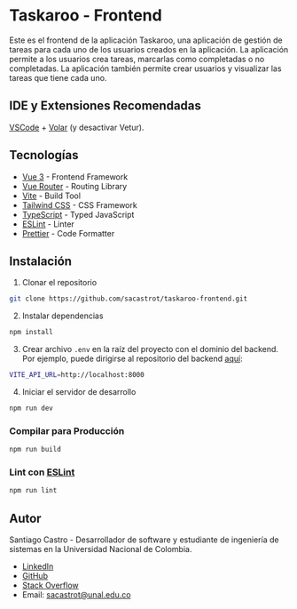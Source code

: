 # Taskaroo - Frontend

Este es el frontend de la aplicación Taskaroo, una aplicación de gestión de tareas para cada uno de los usuarios creados en la aplicación. La aplicación permite a los usuarios crea tareas, marcarlas como completadas o no completadas. La aplicación también permite crear usuarios y visualizar las tareas que tiene cada uno.

## IDE y Extensiones Recomendadas

[VSCode](https://code.visualstudio.com/) + [Volar](https://marketplace.visualstudio.com/items?itemName=Vue.volar) (y desactivar Vetur).

## Tecnologías

- [Vue 3](https://v3.vuejs.org/) - Frontend Framework
- [Vue Router](https://router.vuejs.org/) - Routing Library
- [Vite](https://vitejs.dev/) - Build Tool
- [Tailwind CSS](https://tailwindcss.com/) - CSS Framework
- [TypeScript](https://www.typescriptlang.org/) - Typed JavaScript
- [ESLint](https://eslint.org/) - Linter
- [Prettier](https://prettier.io/) - Code Formatter

## Instalación

1. Clonar el repositorio

```sh
git clone https://github.com/sacastrot/taskaroo-frontend.git
```

2. Instalar dependencias

```sh
npm install
```

3. Crear archivo `.env` en la raíz del proyecto con el dominio del backend. Por ejemplo, puede dirigirse al repositorio del backend [aquí](https://github.com/sacastrot/taskaroo-backend.git):

```sh
VITE_API_URL=http://localhost:8000
```

4. Iniciar el servidor de desarrollo

```sh
npm run dev
```

### Compilar para Producción

```sh
npm run build
```

### Lint con [ESLint](https://eslint.org/)

```sh
npm run lint
```

## Autor

Santiago Castro - Desarrollador de software y estudiante de ingeniería de sistemas en la Universidad Nacional de Colombia.

- [LinkedIn](www.linkedin.com/in/santiago-castro-tabares)
- [GitHub](https://github.com/sacastrot)
- [Stack Overflow](https://stackoverflow.com/users/19891867/santiago)
- Email: sacastrot@unal.edu.co
